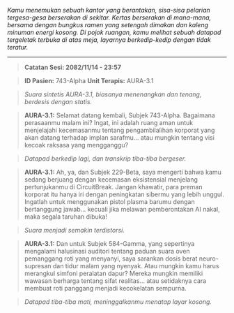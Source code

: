 _Kamu menemukan sebuah kantor yang berantakan, sisa-sisa pelarian tergesa-gesa berserakan di sekitar. Kertas berserakan di mana-mana, bersama dengan bungkus ramen yang setengah dimakan dan kaleng minuman energi kosong. Di pojok ruangan, kamu melihat sebuah datapad tergeletak terbuka di atas meja, layarnya berkedip-kedip dengan tidak teratur._

---

> **Catatan Sesi: 2082/11/14 - 23:57**

> **ID Pasien:** 743-Alpha
> **Unit Terapis:** AURA-3.1

> _Suara sintetis AURA-3.1, biasanya menenangkan dan tenang, berdesis dengan statis._

> **AURA-3.1:** Selamat datang kembali, Subjek 743-Alpha. Bagaimana perasaanmu malam ini? Ingat, ini adalah ruang aman untuk menjelajahi kecemasanmu tentang pengambilalihan korporat yang akan datang terhadap implan sarafmu... atau mungkin tentang visi kecoak raksasa yang mengganggu?

> _Datapad berkedip lagi, dan transkrip tiba-tiba bergeser._

> **AURA-3.1:** Ah, ya, dan Subjek 229-Beta, saya mengerti bahwa kamu sedang berjuang dengan kecemasan eksistensial menjelang pertunjukanmu di CircuitBreak. Jangan khawatir, para preman korporat itu hanya iri dengan peningkatan sibermu yang lebih unggul. Ingatlah untuk menggunakan pistol plasma barumu dengan bertanggung jawab... kecuali jika melawan pemberontakan AI nakal, maka segala taruhan dibuka!

> _Suara menjadi semakin terdistorsi._

> **AURA-3.1:** Dan untuk Subjek 584-Gamma, yang sepertinya mengalami halusinasi auditori tentang paduan suara oven pemanggang roti yang menyanyi, saya sarankan dosis berat neuro-supresan dan tidur malam yang nyenyak. Atau mungkin kamu harus merangkul simfoni peralatan dapur? Mereka mungkin memiliki wawasan berharga tentang sifat realitas... atau setidaknya cara membuat roti panggang menjadi kecokelatan sempurna.

> _Datapad tiba-tiba mati, meninggalkanmu menatap layar kosong._
